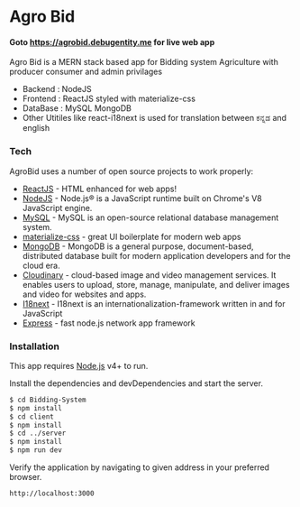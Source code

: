 # Agro Bid

#### Goto https://agrobid.debugentity.me for live web app



Agro Bid is a MERN stack based app for Bidding system Agriculture with producer consumer and admin privilages

  - Backend : NodeJS
  - Frontend : ReactJS styled with materialize-css
  - DataBase : MySQL MongoDB
  - Other Utitiles like react-i18next is used for translation between ಕನ್ನಡ and english


### Tech

AgroBid uses a number of open source projects to work properly:

* [ReactJS](https://reactjs.org/) - HTML enhanced for web apps!
* [NodeJS](https://nodejs.org/en/) - Node.js® is a JavaScript runtime built on Chrome's V8 JavaScript engine.
* [MySQL](https://www.mysql.com/) - MySQL is an open-source relational database management system.
* [materialize-css](http://materializecss.com/) - great UI boilerplate for modern web apps
* [MongoDB](https://www.mongodb.com/) - MongoDB is a general purpose, document-based, distributed database built for modern application developers and for the cloud era.
* [Cloudinary](https://cloudinary.com/) - cloud-based image and video management services. It enables users to upload, store, manage, manipulate, and deliver images and video for websites and apps.
* [I18next](https://www.i18next.com/) - I18next is an internationalization-framework written in and for JavaScript
* [Express](https://expressjs.com/) - fast node.js network app framework 



### Installation

This app requires [Node.js](https://nodejs.org/) v4+ to run.

Install the dependencies and devDependencies and start the server.

```sh
$ cd Bidding-System
$ npm install 
$ cd client 
$ npm install 
$ cd ../server
$ npm install
$ npm run dev
```

Verify the application by navigating to given address in your preferred browser.

```sh
http://localhost:3000
```
